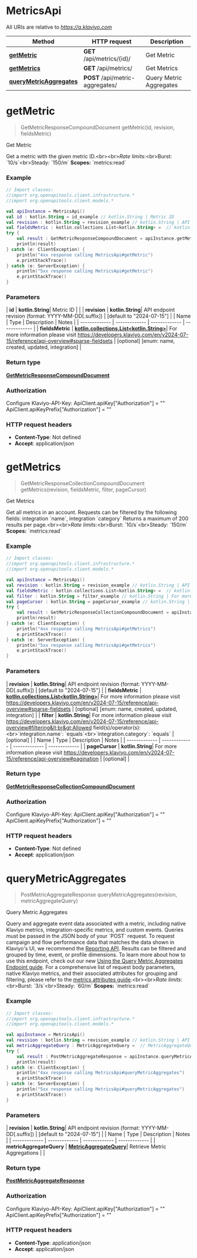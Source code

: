 # MetricsApi

All URIs are relative to *https://a.klaviyo.com*

| Method | HTTP request | Description |
| ------------- | ------------- | ------------- |
| [**getMetric**](MetricsApi.md#getMetric) | **GET** /api/metrics/{id}/ | Get Metric |
| [**getMetrics**](MetricsApi.md#getMetrics) | **GET** /api/metrics/ | Get Metrics |
| [**queryMetricAggregates**](MetricsApi.md#queryMetricAggregates) | **POST** /api/metric-aggregates/ | Query Metric Aggregates |


<a id="getMetric"></a>
# **getMetric**
> GetMetricResponseCompoundDocument getMetric(id, revision, fieldsMetric)

Get Metric

Get a metric with the given metric ID.&lt;br&gt;&lt;br&gt;*Rate limits*:&lt;br&gt;Burst: &#x60;10/s&#x60;&lt;br&gt;Steady: &#x60;150/m&#x60;  **Scopes:** &#x60;metrics:read&#x60;

### Example
```kotlin
// Import classes:
//import org.openapitools.client.infrastructure.*
//import org.openapitools.client.models.*

val apiInstance = MetricsApi()
val id : kotlin.String = id_example // kotlin.String | Metric ID
val revision : kotlin.String = revision_example // kotlin.String | API endpoint revision (format: YYYY-MM-DD[.suffix])
val fieldsMetric : kotlin.collections.List<kotlin.String> =  // kotlin.collections.List<kotlin.String> | For more information please visit https://developers.klaviyo.com/en/v2024-07-15/reference/api-overview#sparse-fieldsets
try {
    val result : GetMetricResponseCompoundDocument = apiInstance.getMetric(id, revision, fieldsMetric)
    println(result)
} catch (e: ClientException) {
    println("4xx response calling MetricsApi#getMetric")
    e.printStackTrace()
} catch (e: ServerException) {
    println("5xx response calling MetricsApi#getMetric")
    e.printStackTrace()
}
```

### Parameters
| **id** | **kotlin.String**| Metric ID | |
| **revision** | **kotlin.String**| API endpoint revision (format: YYYY-MM-DD[.suffix]) | [default to &quot;2024-07-15&quot;] |
| Name | Type | Description  | Notes |
| ------------- | ------------- | ------------- | ------------- |
| **fieldsMetric** | [**kotlin.collections.List&lt;kotlin.String&gt;**](kotlin.String.md)| For more information please visit https://developers.klaviyo.com/en/v2024-07-15/reference/api-overview#sparse-fieldsets | [optional] [enum: name, created, updated, integration] |

### Return type

[**GetMetricResponseCompoundDocument**](GetMetricResponseCompoundDocument.md)

### Authorization


Configure Klaviyo-API-Key:
    ApiClient.apiKey["Authorization"] = ""
    ApiClient.apiKeyPrefix["Authorization"] = ""

### HTTP request headers

 - **Content-Type**: Not defined
 - **Accept**: application/json

<a id="getMetrics"></a>
# **getMetrics**
> GetMetricResponseCollectionCompoundDocument getMetrics(revision, fieldsMetric, filter, pageCursor)

Get Metrics

Get all metrics in an account.  Requests can be filtered by the following fields: integration &#x60;name&#x60;, integration &#x60;category&#x60;  Returns a maximum of 200 results per page.&lt;br&gt;&lt;br&gt;*Rate limits*:&lt;br&gt;Burst: &#x60;10/s&#x60;&lt;br&gt;Steady: &#x60;150/m&#x60;  **Scopes:** &#x60;metrics:read&#x60;

### Example
```kotlin
// Import classes:
//import org.openapitools.client.infrastructure.*
//import org.openapitools.client.models.*

val apiInstance = MetricsApi()
val revision : kotlin.String = revision_example // kotlin.String | API endpoint revision (format: YYYY-MM-DD[.suffix])
val fieldsMetric : kotlin.collections.List<kotlin.String> =  // kotlin.collections.List<kotlin.String> | For more information please visit https://developers.klaviyo.com/en/v2024-07-15/reference/api-overview#sparse-fieldsets
val filter : kotlin.String = filter_example // kotlin.String | For more information please visit https://developers.klaviyo.com/en/v2024-07-15/reference/api-overview#filtering<br>Allowed field(s)/operator(s):<br>`integration.name`: `equals`<br>`integration.category`: `equals`
val pageCursor : kotlin.String = pageCursor_example // kotlin.String | For more information please visit https://developers.klaviyo.com/en/v2024-07-15/reference/api-overview#pagination
try {
    val result : GetMetricResponseCollectionCompoundDocument = apiInstance.getMetrics(revision, fieldsMetric, filter, pageCursor)
    println(result)
} catch (e: ClientException) {
    println("4xx response calling MetricsApi#getMetrics")
    e.printStackTrace()
} catch (e: ServerException) {
    println("5xx response calling MetricsApi#getMetrics")
    e.printStackTrace()
}
```

### Parameters
| **revision** | **kotlin.String**| API endpoint revision (format: YYYY-MM-DD[.suffix]) | [default to &quot;2024-07-15&quot;] |
| **fieldsMetric** | [**kotlin.collections.List&lt;kotlin.String&gt;**](kotlin.String.md)| For more information please visit https://developers.klaviyo.com/en/v2024-07-15/reference/api-overview#sparse-fieldsets | [optional] [enum: name, created, updated, integration] |
| **filter** | **kotlin.String**| For more information please visit https://developers.klaviyo.com/en/v2024-07-15/reference/api-overview#filtering&lt;br&gt;Allowed field(s)/operator(s):&lt;br&gt;&#x60;integration.name&#x60;: &#x60;equals&#x60;&lt;br&gt;&#x60;integration.category&#x60;: &#x60;equals&#x60; | [optional] |
| Name | Type | Description  | Notes |
| ------------- | ------------- | ------------- | ------------- |
| **pageCursor** | **kotlin.String**| For more information please visit https://developers.klaviyo.com/en/v2024-07-15/reference/api-overview#pagination | [optional] |

### Return type

[**GetMetricResponseCollectionCompoundDocument**](GetMetricResponseCollectionCompoundDocument.md)

### Authorization


Configure Klaviyo-API-Key:
    ApiClient.apiKey["Authorization"] = ""
    ApiClient.apiKeyPrefix["Authorization"] = ""

### HTTP request headers

 - **Content-Type**: Not defined
 - **Accept**: application/json

<a id="queryMetricAggregates"></a>
# **queryMetricAggregates**
> PostMetricAggregateResponse queryMetricAggregates(revision, metricAggregateQuery)

Query Metric Aggregates

Query and aggregate event data associated with a metric, including native Klaviyo metrics, integration-specific metrics, and custom events. Queries must be passed in the JSON body of your &#x60;POST&#x60; request.  To request campaign and flow performance data that matches the data shown in Klaviyo&#39;s UI, we recommend the [Reporting API](https://developers.klaviyo.com/en/reference/reporting_api_overview).  Results can be filtered and grouped by time, event, or profile dimensions.  To learn more about how to use this endpoint, check out our new [Using the Query Metric Aggregates Endpoint guide](https://developers.klaviyo.com/en/docs/using-the-query-metric-aggregates-endpoint).  For a comprehensive list of request body parameters, native Klaviyo metrics, and their associated attributes for grouping and filtering, please refer to the [metrics attributes guide](https://developers.klaviyo.com/en/docs/supported_metrics_and_attributes).&lt;br&gt;&lt;br&gt;*Rate limits*:&lt;br&gt;Burst: &#x60;3/s&#x60;&lt;br&gt;Steady: &#x60;60/m&#x60;  **Scopes:** &#x60;metrics:read&#x60;

### Example
```kotlin
// Import classes:
//import org.openapitools.client.infrastructure.*
//import org.openapitools.client.models.*

val apiInstance = MetricsApi()
val revision : kotlin.String = revision_example // kotlin.String | API endpoint revision (format: YYYY-MM-DD[.suffix])
val metricAggregateQuery : MetricAggregateQuery =  // MetricAggregateQuery | Retrieve Metric Aggregations
try {
    val result : PostMetricAggregateResponse = apiInstance.queryMetricAggregates(revision, metricAggregateQuery)
    println(result)
} catch (e: ClientException) {
    println("4xx response calling MetricsApi#queryMetricAggregates")
    e.printStackTrace()
} catch (e: ServerException) {
    println("5xx response calling MetricsApi#queryMetricAggregates")
    e.printStackTrace()
}
```

### Parameters
| **revision** | **kotlin.String**| API endpoint revision (format: YYYY-MM-DD[.suffix]) | [default to &quot;2024-07-15&quot;] |
| Name | Type | Description  | Notes |
| ------------- | ------------- | ------------- | ------------- |
| **metricAggregateQuery** | [**MetricAggregateQuery**](MetricAggregateQuery.md)| Retrieve Metric Aggregations | |

### Return type

[**PostMetricAggregateResponse**](PostMetricAggregateResponse.md)

### Authorization


Configure Klaviyo-API-Key:
    ApiClient.apiKey["Authorization"] = ""
    ApiClient.apiKeyPrefix["Authorization"] = ""

### HTTP request headers

 - **Content-Type**: application/json
 - **Accept**: application/json

